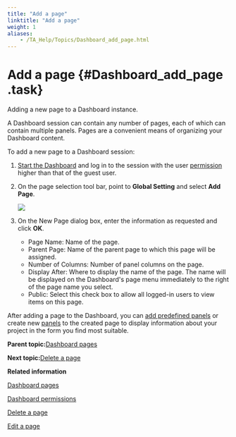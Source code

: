 ```yaml
--- 
title: "Add a page"
linktitle: "Add a page"
weight: 1
aliases: 
    - /TA_Help/Topics/Dashboard_add_page.html
---
```

# Add a page {#Dashboard_add_page .task}

Adding a new page to a Dashboard instance.

A Dashboard session can contain any number of pages, each of which can contain multiple panels. Pages are a convenient means of organizing your Dashboard content.

To add a new page to a Dashboard session:

1.  [Start the Dashboard](Dashboard_starting.html) and log in to the session with the user [permission](Dashboard_authentication_permissions.html) higher than that of the guest user.

2.  On the page selection tool bar, point to **Global Setting** and select **Add Page**.

    ![](../Images/Dashboard_add_page.png)

3.  On the New Page dialog box, enter the information as requested and click **OK**.

    -   Page Name: Name of the page.
    -   Parent Page: Name of the parent page to which this page will be assigned.
    -   Number of Columns: Number of panel columns on the page.
    -   Display After: Where to display the name of the page. The name will be displayed on the Dashboard's page menu immediately to the right of the page name you select.
    -   Public: Select this check box to allow all logged-in users to view items on this page.

After adding a page to the Dashboard, you can [add predefined panels](Dashboard_add_predefined_panel.html) or create new [panels](Dashboard_panels.html) to the created page to display information about your project in the form you find most suitable.

**Parent topic:**[Dashboard pages](../../TA_Help/Topics/Dashboard_pages.html)

**Next topic:**[Delete a page](../../TA_Help/Topics/Dashboard_delete_page.html)

**Related information**  


[Dashboard pages](../../TA_Help/Topics/Dashboard_pages.html)

[Dashboard permissions](../../TA_Help/Topics/Dashboard_authentication_permissions.html)

[Delete a page](../../TA_Help/Topics/Dashboard_delete_page.html)

[Edit a page](../../TA_Help/Topics/Dashboard_edit_page.html)

